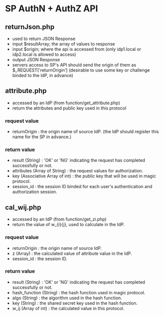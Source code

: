 # SP AuthN + AuthZ API

## returnJson.php
- used to return JSON Response
- input $resultArray; the array of values to response
- input $origin; where the api is accessed from (only idp1.local or idp2.local is allowed to access)
- output JSON Response
- servers access to SP's API should send the origin of them as $_REQUEST['returnOrigin'] (desirable to use some key or challenge binded to the IdP, in advance)

## attribute.php
- accessed by an IdP (from function/get_attribute.php)
- return the attributes and public key used in this protocol

### request value
- returnOrigin : the origin name of source IdP. (the IdP should register this name for the SP in advance.)

### return value
- result (String) : 'OK' or 'NG' indicating the request has completed successfully or not.
- attributes (Array of String) : the request values for authorization.
- key (Associative Array of int) : the public key that will be used in magic protocol.
- session_id : the session ID binded for each user's  authentication and authorization session.

## cal_wij.php
- accessed by an IdP (from function/get_zi.php)
- return the value of w_{i}{j}, used to calculate in the IdP.

### request value
- returnOrigin : the origin name of source IdP.
- z (Array) : the calculated value of attribute value in the IdP.
- session_id : the session ID.

### return value
- result (String) : 'OK' or 'NG' indicating the request has completed successfully or not.
- hash_function (String) : the hash function used in magic protocol.
- algo (String) : the algorithm used in the hash function.
- key (String) : the shared secret key used in the hash function.
- w_ij (Array of int) : the calculated value in this protocol.

